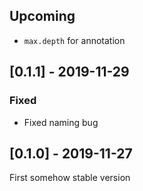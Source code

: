 ## Upcoming

- `max.depth` for annotation

## [0.1.1] - 2019-11-29

### Fixed

- Fixed naming bug

## [0.1.0] - 2019-11-27

First somehow stable version
